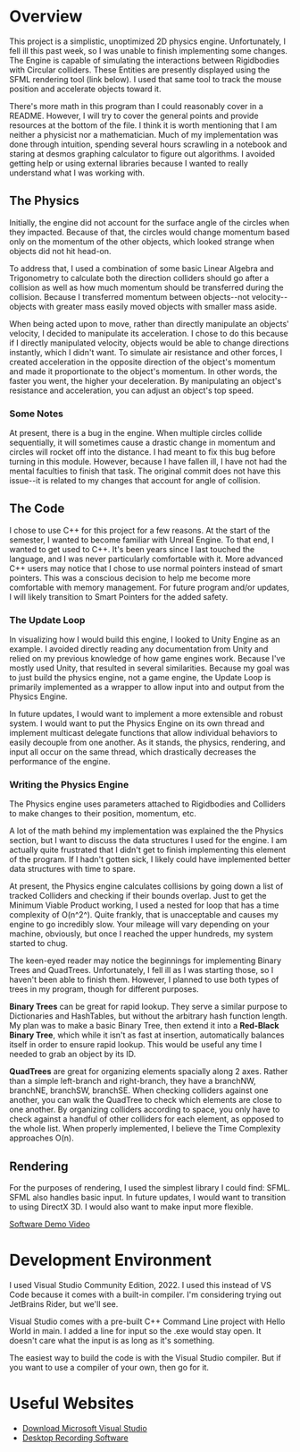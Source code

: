 # Overview

This project is a simplistic, unoptimized 2D physics engine. Unfortunately, I fell ill this past week, so I was unable to finish implementing some changes. The Engine is capable of simulating the interactions between Rigidbodies with Circular colliders. These Entities are presently displayed using the SFML rendering tool (link below). I used that same tool to track the mouse position and accelerate objects toward it.

There's more math in this program than I could reasonably cover in a README. However, I will try to cover the general points and provide resources at the bottom of the file. I think it is worth mentioning that I am neither a physicist nor a mathematician. Much of my implementation was done through intuition, spending several hours scrawling in a notebook and staring at desmos graphing calculator to figure out algorithms. I avoided getting help or using external libraries because I wanted to really understand what I was working with.

## The Physics

Initially, the engine did not account for the surface angle of the circles when they impacted. Because of that, the circles would change momentum based only on the momentum of the other objects, which looked strange when objects did not hit head-on.

To address that, I used a combination of some basic Linear Algebra and Trigonometry to calculate both the direction colliders should go after a collision as well as how much momentum should be transferred during the collision. Because I transferred momentum between objects--not velocity--objects with greater mass easily moved objects with smaller mass aside.

When being acted upon to move, rather than directly manipulate an objects' velocity, I decided to manipulate its acceleration. I chose to do this because if I directly manipulated velocity, objects would be able to change directions instantly, which I didn't want. To simulate air resistance and other forces, I created acceleration in the opposite direction of the object's momentum and made it proportionate to the object's momentum. In other words, the faster you went, the higher your deceleration. By manipulating an object's resistance and acceleration, you can adjust an object's top speed.

### Some Notes
At present, there is a bug in the engine. When multiple circles collide sequentially, it will sometimes cause a drastic change in momentum and circles will rocket off into the distance. I had meant to fix this bug before turning in this module. However, because I have fallen ill, I have not had the mental faculties to finish that task. The original commit does not have this issue--it is related to my changes that account for angle of collision.

## The Code
I chose to use C++ for this project for a few reasons. At the start of the semester, I wanted to become familiar with Unreal Engine. To that end, I wanted to get used to C++. It's been years since I last touched the language, and I was never particularly comfortable with it. More advanced C++ users may notice that I chose to use normal pointers instead of smart pointers. This was a conscious decision to help me become more comfortable with memory management. For future program and/or updates, I will likely transition to Smart Pointers for the added safety.

### The Update Loop
In visualizing how I would build this engine, I looked to Unity Engine as an example. I avoided directly reading any documentation from Unity and relied on my previous knowledge of how game engines work. Because I've mostly used Unity, that resulted in several similarities. Because my goal was to just build the physics engine, not a game engine, the Update Loop is primarily implemented as a wrapper to allow input into and output from the Physics Engine.

In future updates, I would want to implement a more extensible and robust system. I would want to put the Physics Engine on its own thread and implement multicast delegate functions that allow individual behaviors to easily decouple from one another. As it stands, the physics, rendering, and input all occur on the same thread, which drastically decreases the performance of the engine.

### Writing the Physics Engine
The Physics engine uses parameters attached to Rigidbodies and Colliders to make changes to their position, momentum, etc.

A lot of the math behind my implementation was explained the the Physics section, but I want to discuss the data structures I used for the engine. I am actually quite frustrated that I didn't get to finish implementing this element of the program. If I hadn't gotten sick, I likely could have implemented better data structures with time to spare.

At present, the Physics engine calculates collisions by going down a list of tracked Colliders and checking if their bounds overlap. Just to get the Minimum Viable Product working, I used a nested for loop that has a time complexity of O(n^2^). Quite frankly, that is unacceptable and causes my engine to go incredibly slow. Your mileage will vary depending on your machine, obviously, but once I reached the upper hundreds, my system started to chug.

The keen-eyed reader may notice the beginnings for implementing Binary Trees and QuadTrees. Unfortunately, I fell ill as I was starting those, so I haven't been able to finish them. However, I planned to use both types of trees in my program, though for different purposes.

**Binary Trees** can be great for rapid lookup. They serve a similar purpose to Dictionaries and HashTables, but without the arbitrary hash function length. My plan was to make a basic Binary Tree, then extend it into a **Red-Black Binary Tree**, which while it isn't as fast at insertion, automatically balances itself in order to ensure rapid lookup. This would be useful any time I needed to grab an object by its ID.

**QuadTrees** are great for organizing elements spacially along 2 axes. Rather than a simple left-branch and right-branch, they have a branchNW, branchNE, branchSW, branchSE. When checking colliders against one another, you can walk the QuadTree to check which elements are close to one another. By organizing colliders according to space, you only have to check against a handful of other colliders for each element, as opposed to the whole list. When properly implemented, I believe the Time Complexity approaches O(n).

## Rendering
For the purposes of rendering, I used the simplest library I could find: SFML. SFML also handles basic input. In future updates, I would want to transition to using DirectX 3D. I would also want to make input more flexible.



[Software Demo Video](https://youtu.be/iPtuQexd5qQ)

# Development Environment

I used Visual Studio Community Edition, 2022. I used this instead of VS Code because it comes with a built-in compiler. I'm considering trying out JetBrains Rider, but we'll see.

Visual Studio comes with a pre-built C++ Command Line project with Hello World in main. I added a line for input so the .exe would stay open. It doesn't care what the input is as long as it's
something.

The easiest way to build the code is with the Visual Studio compiler. But if you want to use a compiler of your own, then go for it.

# Useful Websites

* [Download Microsoft Visual Studio](https://visualstudio.microsoft.com/)
* [Desktop Recording Software](https://obsproject.com/)

